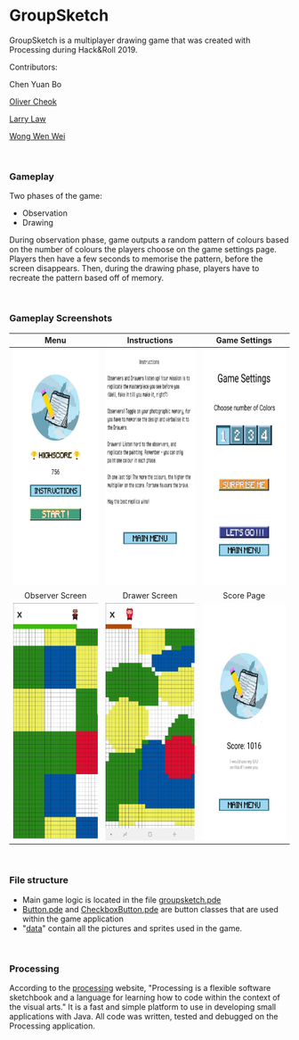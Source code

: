 # GroupSketch
GroupSketch is a multiplayer drawing game that was created with Processing during Hack&Roll 2019. 

Contributors:

Chen Yuan Bo

[Oliver Cheok](https://github.com/olivercheok20)

[Larry Law](https://github.com/larrylawl) 

[Wong Wen Wei](https://www.linkedin.com/in/wong-wen-wei/)

<br>

### Gameplay
Two phases of the game:
- Observation
- Drawing

During observation phase, game outputs a random pattern of colours based on the number of colours the players choose on the game settings page. Players then have a few seconds to memorise the pattern, before the screen disappears. Then, during the drawing phase, players have to recreate the pattern based off of memory.

<br>

### Gameplay Screenshots
Menu | Instructions  | Game Settings
:-------------------------:|:-------------------------------:|:------------------:
<img src="app_photos/menu.jpg" width="212" height="426">|<img  src="app_photos/instructions.jpg" width="212" height="426">|<img src="app_photos/gamesettings.jpg" width="212" height="426">
Observer Screen |  Drawer Screen |  Score Page
<img src="app_photos/obs_screen.jpg" width="206" height="426">|<img src="app_photos/draw_screen.jpg" width="206" height="426">|<img src="app_photos/score.jpg" width="212" height="426">

<br>

### File structure

- Main game logic is located in the file [groupsketch.pde](game_files/groupsketch.pde)
- [Button.pde](game_files/Button.pde) and [CheckboxButton.pde](game_files/CheckboxButton.pde) are button classes that are used within the game application
- "[data](game_files/data/)" contain all the pictures and sprites used in the game.
<br>

### Processing
According to the [processing](https://processing.org/) website, "Processing is a flexible software sketchbook and a language for learning how to code within the context of the visual arts." It is a fast and simple platform to use in developing small applications with Java. All code was written, tested and debugged on the Processing application.

